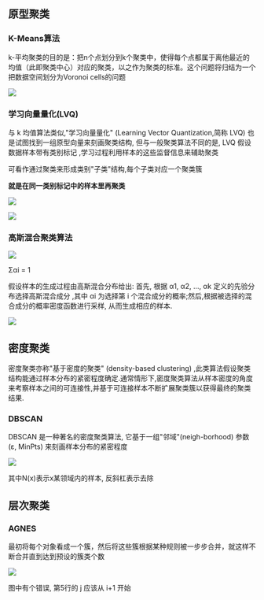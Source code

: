## 原型聚类

### K-Means算法

k-平均聚类的目的是：把n个点划分到k个聚类中，使得每个点都属于离他最近的均值（此即聚类中心）对应的聚类，以之作为聚类的标准。这个问题将归结为一个把数据空间划分为Voronoi cells的问题

![](./k-means/k-means.jpg)

### 学习向量量化(LVQ)

与 k 均值算法类似,"学习向量量化" (Learning Vector Quantization,简称 LVQ) 也是试图找到一组原型向量来刻画聚类结构, 但与一般聚类算法不同的是, LVQ 假设数据样本带有类别标记 ,学习过程利用样本的这些监督信息来辅助聚类

可看作通过聚类来形成类别"子类"结构,每个子类对应一个聚类簇

**就是在同一类别标记中的样本里再聚类**

![](./LVQ/LVQ.jpg)

![](./LVQ/example.jpg)

### 高斯混合聚类算法

![](./GMM/generate.jpg)

Σαi = 1

假设样本的生成过程由高斯混合分布给出: 首先, 根据 α1, α2, ..., αk 定义的先验分布选择高斯混合成分 ,其中 αi 为选择第 i 个混合成分的概率;然后,根据被选择的混合成分的概率密度函数进行采样, 从而生成相应的样本.

![](./GMM/GMM.jpg)

## 密度聚类

密度聚类亦称"基于密度的聚类" (density-based clustering) ,此类算法假设聚类结构能通过样本分布的紧密程度确定.通常情形下,密度聚类算法从样本密度的角度来考察样本之间的可连接性,并基于可连接样本不断扩展聚类簇以获得最终的聚类结果.

### DBSCAN

DBSCAN 是一种著名的密度聚类算法, 它基于一组"邻域"(neigh-borhood) 参数 (ε, MinPts) 来刻画样本分布的紧密程度

![](./DBSCAN/DBSCAN.jpg)

其中N(x)表示x某领域内的样本, 反斜杠表示去除

## 层次聚类

### AGNES

最初将每个对象看成一个簇，然后将这些簇根据某种规则被一步步合并，就这样不断合并直到达到预设的簇类个数

![](./AGNES/AGNES.jpg)

图中有个错误, 第5行的 j 应该从 i+1 开始